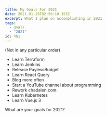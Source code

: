 ```yaml
---
title: My Goals For 2021
date: 2021-01-26T02:56:10.153Z
excerpt: What I plan on accomplishing in 2021
tags:
  - goals
  - "2021"
id: 4b1
---
```

(Not in any particular order)

* Learn Terraform
* Learn Jenkins
* Release PaylessBudget
* Learn React Query
* Blog more often
* Start a YouTube channel about programming
* Rework chadalen.com
* Learn Kubernetes
* Learn Vue.js 3

What are your goals for 2021?